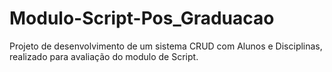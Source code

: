 # Modulo-Script-Pos_Graduacao
Projeto de desenvolvimento de um sistema CRUD com Alunos e Disciplinas, realizado para avaliação do modulo de Script.
